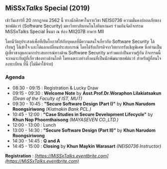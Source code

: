 ## **MiSSx***Talks* **Special** (2019)

เช้าวันเสาร์ที่ 20 กรกฎาคม 2562 นี้ ทางนักศึกษาในรายวิชา NEIS0736 ความมั่นคงปลอดภัยของซอฟต์แวร์ (Software Security) มหาวิทยาลัยเทคโนโลยีมหานคร ร่วมกันจัดกิจกรรม MiSSxTalks Special ขึ้นมา ณ ห้อง MII207B อาคาร MII

โดยมีวัตถุประสงค์เพื่อที่เปิดโอกาสให้กับบุคคลที่มีความสนใจเกี่ยวกับ Software Security ได้เรียนรู้ ได้เข้าใจ และได้แลกเปลี่ยนประสบการณ์ โดยได้รับเกียรติจากวิทยากรรับเชิญพิเศษ ซึ่งท่านเป็นผู้เชี่ยวชาญและมากประสบการณ์ทางด้าน Software Security มาร่วมแบ่งปันความรู้กัน กิจกรรมนี้จะเหมาะกับผู้ที่เกี่ยวข้องทางด้านไอที โดยเฉพาะอย่างยิ่งคนที่เป็นนักพัฒนาซอฟต์แวร์ สำหรับผู้ที่สนใจลงทะเบียน ที่นี้ (ไม่มีค่าใช้จ่าย)

### Agenda

* 08:30 - 09:15 : Registration & Lucky Draw
* 09:15 - 09:30 : **Welcome Note** by **Asst.Prof.Dr.Woraphon Lilakiatsakun** *(Dean of the Faculty of IST, MUT)*
* 09:30 - 10:45 : **"Secure Software Design (Part I)"** by **Khun Narudom Roongsiriwong** *(Kiatnakin Bank PCL.)*
* 10:45 - 12:00 : **"Case Studies in Secure Development Lifecycle"** by **Khun Nop Phoomthaisong** *(MAYASEVEN CO.,LTD.)*
* 12:00 - 13:00 : Lunch
* 13:00 - 14:30 : **"Secure Software Design (Part II)"** by **Khun Narudom Roongsiriwong**
* 14:30 - 14:45 : **Q and A**
* 14:45 - 15:00 : **Closing** by **Khun Maykin Warasart** *(NEIS0736 Instructor)*

**Registration** : *[https://MiSSxTalks.eventbrite.com](https://MiSSxTalks.eventbrite.com)*